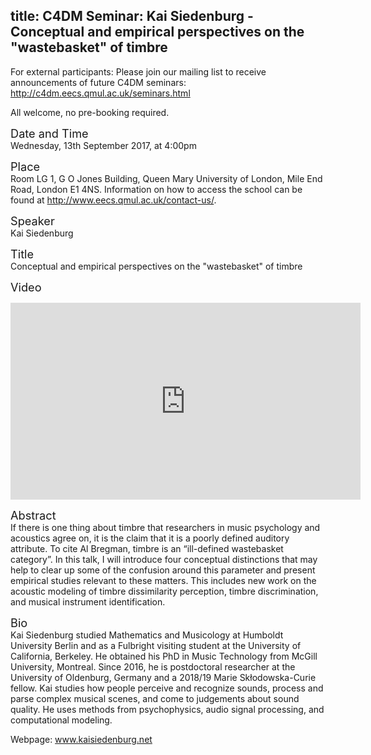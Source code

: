 title: C4DM Seminar: Kai Siedenburg - Conceptual and empirical perspectives on the "wastebasket" of timbre
-----------------

<p>For external participants: Please join our mailing list to receive announcements of future C4DM seminars: <a href="http://c4dm.eecs.qmul.ac.uk/seminars.html">http://c4dm.eecs.qmul.ac.uk/seminars.html</a></p>

All welcome, no pre-booking required.

<span style="font-size: 130%;">Date and Time</span></br>
Wednesday, 13th September 2017, at 4:00pm

<span style="font-size: 130%;">Place</span></br>
Room LG 1, G O Jones Building, Queen Mary University of London, Mile End Road, London E1 4NS. Information on how to access the school can be found at <a href="http://www.eecs.qmul.ac.uk/contact-us/">http://www.eecs.qmul.ac.uk/contact-us/</a>.

<span style="font-size: 130%;">Speaker</span></br>
Kai Siedenburg

<span style="font-size: 130%;">Title</span></br>
Conceptual and empirical perspectives on the "wastebasket" of timbre

<span style="font-size: 130%;">Video</span></br>
<iframe width="560" height="315" src="https://www.youtube-nocookie.com/embed/FsY4P4LvNhQ" frameborder="0" allowfullscreen></iframe>

<span style="font-size: 130%;">Abstract</span></br>
If there is one thing about timbre that researchers in music psychology and acoustics agree on, it is the claim that it is a poorly defined auditory attribute. To cite Al Bregman, timbre is an “ill-defined wastebasket category”. In this talk, I will introduce four conceptual distinctions that may help to clear up some of the confusion around this parameter and present empirical studies relevant to these matters. This includes new work on the acoustic modeling of timbre dissimilarity perception, timbre discrimination, and musical instrument identification. 

<span style="font-size: 130%;">Bio</span></br>
Kai Siedenburg studied Mathematics and Musicology at Humboldt University Berlin and as a Fulbright visiting student at the University of California, Berkeley. He obtained his PhD in Music Technology from McGill University, Montreal. Since 2016, he is postdoctoral researcher at the University of Oldenburg, Germany and a 2018/19 Marie Skłodowska-Curie fellow. Kai studies how people perceive and recognize sounds, process and parse complex musical scenes, and come to judgements about sound quality. He uses methods from psychophysics, audio signal processing, and computational modeling.

Webpage: www.kaisiedenburg.net

